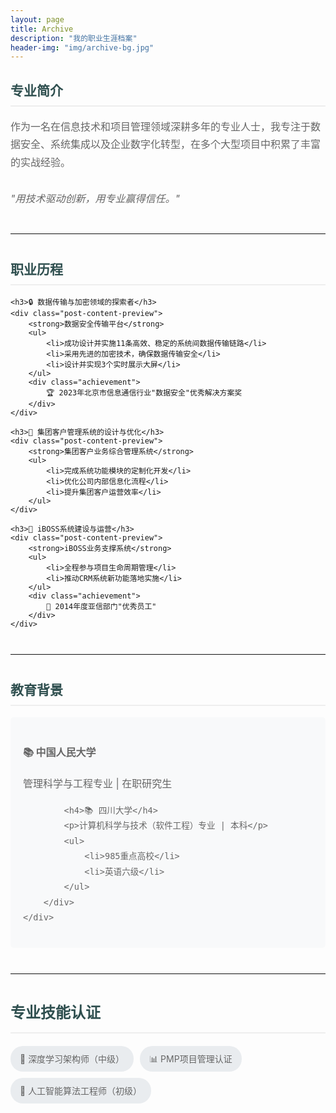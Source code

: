 ```yaml
---
layout: page
title: Archive
description: "我的职业生涯档案"
header-img: "img/archive-bg.jpg"
---
```


<div class="post-preview">
    <h2 class="post-title">
        专业简介
    </h2>
    <div class="post-content-preview">
        作为一名在信息技术和项目管理领域深耕多年的专业人士，我专注于数据安全、系统集成以及企业数字化转型，在多个大型项目中积累了丰富的实战经验。
        <br><br>
        <em>"用技术驱动创新，用专业赢得信任。"</em>
    </div>
</div>

<hr>

<div class="post-preview">
    <h2 class="post-title">
        职业历程
    </h2>
    
    <h3>🔒 数据传输与加密领域的探索者</h3>
    <div class="post-content-preview">
        <strong>数据安全传输平台</strong>
        <ul>
            <li>成功设计并实施11条高效、稳定的系统间数据传输链路</li>
            <li>采用先进的加密技术，确保数据传输安全</li>
            <li>设计并实现3个实时展示大屏</li>
        </ul>
        <div class="achievement">
            🏆 2023年北京市信息通信行业"数据安全"优秀解决方案奖
        </div>
    </div>

    <h3>💼 集团客户管理系统的设计与优化</h3>
    <div class="post-content-preview">
        <strong>集团客户业务综合管理系统</strong>
        <ul>
            <li>完成系统功能模块的定制化开发</li>
            <li>优化公司内部信息化流程</li>
            <li>提升集团客户运营效率</li>
        </ul>
    </div>

    <h3>🔄 iBOSS系统建设与运营</h3>
    <div class="post-content-preview">
        <strong>iBOSS业务支撑系统</strong>
        <ul>
            <li>全程参与项目生命周期管理</li>
            <li>推动CRM系统新功能落地实施</li>
        </ul>
        <div class="achievement">
            🌟 2014年度亚信部门"优秀员工"
        </div>
    </div>
</div>

<hr>

<div class="post-preview">
    <h2 class="post-title">
        教育背景
    </h2>
    <div class="post-content-preview">
        <div class="education">
            <h4>📚 中国人民大学</h4>
            <p>管理科学与工程专业 | 在职研究生</p>
            
            <h4>📚 四川大学</h4>
            <p>计算机科学与技术（软件工程）专业 | 本科</p>
            <ul>
                <li>985重点高校</li>
                <li>英语六级</li>
            </ul>
        </div>
    </div>
</div>

<hr>

<div class="post-preview">
    <h2 class="post-title">
        专业技能认证
    </h2>
    <div class="post-content-preview">
        <div class="certifications">
            <span class="cert-badge">🎯 深度学习架构师（中级）</span>
            <span class="cert-badge">📊 PMP项目管理认证</span>
            <span class="cert-badge">🤖 人工智能算法工程师（初级）</span>
        </div>
    </div>
</div>

<style>
.post-preview {
    margin: 30px 0;
}

.post-title {
    color: #2F4F4F;
    border-bottom: 2px solid #eee;
    padding-bottom: 10px;
}

.post-content-preview {
    color: #666;
    font-size: 16px;
    line-height: 1.8;
}

.achievement {
    margin: 15px 0;
    padding: 10px;
    background-color: #f8f9fa;
    border-left: 4px solid #28a745;
}

.education {
    background-color: #f8f9fa;
    padding: 20px;
    border-radius: 5px;
}

.certifications {
    display: flex;
    flex-wrap: wrap;
    gap: 10px;
}

.cert-badge {
    background-color: #e9ecef;
    padding: 8px 15px;
    border-radius: 20px;
    font-size: 14px;
}

hr {
    margin: 40px 0;
    border-top: 1px solid #eee;
}
</style>